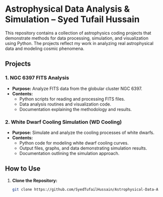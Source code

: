 # Astrophysical Data Analysis & Simulation – Syed Tufail Hussain

This repository contains a collection of astrophysics coding projects that demonstrate methods for data processing, simulation, and visualization using Python. The projects reflect my work in analyzing real astrophysical data and modeling cosmic phenomena.

## Projects

### 1. NGC 6397 FITS Analysis
- **Purpose:** Analyze FITS data from the globular cluster NGC 6397.
- **Contents:**
  - Python scripts for reading and processing FITS files.
  - Data analysis routines and visualization code.
  - Documentation explaining the methodology and results.

### 2. White Dwarf Cooling Simulation (WD Cooling)
- **Purpose:** Simulate and analyze the cooling processes of white dwarfs.
- **Contents:**
  - Python code for modeling white dwarf cooling curves.
  - Output files, graphs, and data demonstrating simulation results.
  - Documentation outlining the simulation approach.

## How to Use
1. **Clone the Repository:**
   ```bash
   git clone https://github.com/SyedTufailHussain/Astrophysical-Data-Analysis-Simulation-Syed-Tufail-Hussain.git

